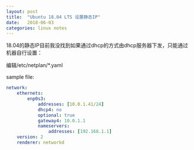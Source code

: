 ```yaml
---
layout: post
title:  "Ubuntu 18.04 LTS 设置静态IP"
date:   2018-06-03
categories: linux notes
---
```


18.04的静态IP目前我没找到如果通过dhcp的方式由dhcp服务器下发，只能通过机器自行设置：

编辑/etc/netplan/*.yaml

sample file:
```yaml
network:
    ethernets:
        enp0s3:
            addresses: [10.0.1.41/24]
            dhcp4: no
            optional: true
            gateway4: 10.0.1.1
            nameservers:
                addresses: [192.168.1.1]
    version: 2
    renderer: networkd
```
